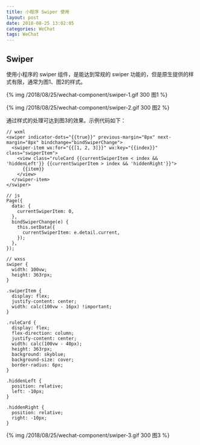 ```yaml
---
title: 小程序 Swiper 使用
layout: post
date: 2018-08-25 13:02:05
categories: WeChat
tags: WeChat
---
```


## Swiper

使用小程序的 swiper 组件，是能达到常规的 swiper 功能的，但是原生提供的样式有限，通常为图1、图2的样式。

{% img /2018/08/25/wechat-component/swiper-1.gif 300 图1 %}

{% img /2018/08/25/wechat-component/swiper-2.gif 300 图2 %}

通过样式的处理可达到图3的效果。示例代码如下：

```
// wxml
<swiper indicator-dots="{{true}}" previous-margin="8px" next-margin="8px" bindchange="bindSwiperChange">
  <swiper-item wx:for="{{[1, 2, 3]}}" wx:key="{{index}}" class="swiperItem">
    <view class="ruleCard {{currentSwiperItem < index && 'hiddenLeft'}} {{currentSwiperItem > index && 'hiddenRight'}}">
      {{item}}
    </view>
  </swiper-item>
</swiper>

// js
Page({
  data: {
    currentSwiperItem: 0,
  },
  bindSwiperChange(e) {
    this.setData({
      currentSwiperItem: e.detail.current,
    });
  },
});

// wxss
swiper {
  width: 100vw;
  height: 363rpx;
}

.swiperItem {
  display: flex;
  justify-content: center;
  width: calc(100vw - 16px) !important;
}

.ruleCard {
  display: flex;
  flex-direction: column;
  justify-content: center;
  width: calc(100vw - 40px);
  height: 363rpx;
  background: skyblue;
  background-size: cover;
  border-radius: 6px;
}

.hiddenLeft {
  position: relative;
  left: -10px;
}

.hiddenRight {
  position: relative;
  right: -10px;
}
```

{% img /2018/08/25/wechat-component/swiper-3.gif 300 图3 %}